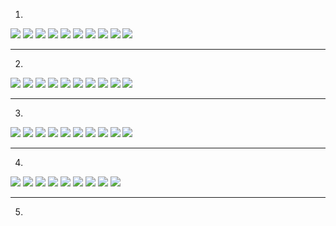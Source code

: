
1.    

![](https://ae01.alicdn.com/kf/U27905d815d7e4501af5b68493bbd0fb9t.jpg)
![](https://ae01.alicdn.com/kf/Ua6197fb0d8d3487b93fb87b6b3d8a0e8v.jpg)
![](https://ae01.alicdn.com/kf/U7b446007f1ac48248ee828b053e18750c.jpg)
![](https://ae01.alicdn.com/kf/U34bea04567374e46a9a82ccde3068d2fu.jpg)
![](https://ae01.alicdn.com/kf/Ud8cc7cccfed94084a29b78226610b06ch.jpg)
![](https://ae01.alicdn.com/kf/U3093db96962b41a1abaffebd26f391e2Y.jpg)
![](https://ae01.alicdn.com/kf/U52654748b6724ca2a00a4aaadd5ab3b7M.jpg)
![](https://ae01.alicdn.com/kf/U057bcab5f82e4ffb9d396a4cef61d43eq.jpg)
![](https://ae01.alicdn.com/kf/U32486cd3d7d843d2b41e55b8bcc98083K.jpg)
![](https://ae01.alicdn.com/kf/Uc6a59713ff7841748fb52c760e9dcbc5V.jpg)
***
2.
![](https://img.vim-cn.com/14/80b1eefbdeee5ac14c7854df007d4028373a0d.gif)
![](https://img.vim-cn.com/e0/b6b75a988d0cfbd2529dceff88b24fb3605110.gif)
![](https://img.vim-cn.com/f0/6a8c2efb639fef987544302f588732dcd06730.gif)
![](https://img.vim-cn.com/8c/42f2bd791c4b7954b28a95d377d8196106e61e.gif)
![](https://img.vim-cn.com/58/f313f5de7eadeccdf75ba8afb153a0af8161d9.gif)
![](https://img.vim-cn.com/c8/f0cc4679832f0b146a776e5bac04a22eb5c8bc.gif)
![](https://img.vim-cn.com/81/e49e838bc5f13f58343e8a4349ed252826c339.gif)
![](https://img.vim-cn.com/0f/6471054d5d3287b330b20c42fa35ad3499cd43.gif)
![](https://img.vim-cn.com/a2/064312b91cf05875f32721fb201981aa26bafc.gif)
![](https://img.vim-cn.com/13/0f52041305472db9644d70c952219a0e6fc341.gif)
***
3.
![](https://img.rruu.net/image/5e6254f02eb0a)
![](https://img.rruu.net/image/5e6254fada956)
![](https://img.rruu.net/image/5e625503708a0)
![](https://img.rruu.net/image/5e62550cbfdd5)
![](https://img.rruu.net/image/5e625515c4964)
![](https://img.rruu.net/image/5e6255210bdda)
![](https://img.rruu.net/image/5e6255300458a)
![](https://img.rruu.net/image/5e6255396a323)
![](https://img.rruu.net/image/5e625542b047b)
![](https://img.rruu.net/image/5e62554baf3a0)
***
4.
![](https://ae01.alicdn.com/kf/U4ac7a589179d4efaa78aa5757c29eb4ej.jpg)
![](https://ae01.alicdn.com/kf/Ub67b82b786574f50ba94cbdbe1f7f827v.jpg)
![](https://ae01.alicdn.com/kf/Ua7a9b66276334c2aafbba10df0efb1d7h.jpg)
![](https://ae01.alicdn.com/kf/U5728546c5cb44a13934e44804fed7725x.jpg)
![](https://ae01.alicdn.com/kf/U8572eeacaa96411e90b767c39f4b8369O.jpg)
![](https://ae01.alicdn.com/kf/Ucc325cc015e84ffd954fe6be97575d78o.jpg)
![](https://ae01.alicdn.com/kf/U3ac5d77711f34458a5f85b4d68485897M.jpg)
![](https://ae01.alicdn.com/kf/U44e86876349b46168c5868da2af74d870.jpg)
![](https://ae01.alicdn.com/kf/U67fce27291314da585293950e49cd272A.jpg)
***
5.

